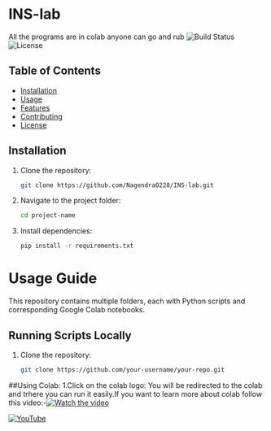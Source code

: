 # INS-lab
All the programs are in colab anyone can go and rub 
![Build Status](https://img.shields.io/badge/build-passing-brightgreen)
![License](https://img.shields.io/badge/license-Nagendra0228-blue)

## Table of Contents
- [Installation](#installation)
- [Usage](#usage)
- [Features](#features)
- [Contributing](#contributing)
- [License](#license)

## Installation
1. Clone the repository:
   ```sh
   git clone https://github.com/Nagendra0228/INS-lab.git
   ```
2. Navigate to the project folder:
   ```sh
   cd project-name
   ```
3. Install dependencies:
   ```sh
   pip install -r requirements.txt
   ```
# Usage Guide

This repository contains multiple folders, each with Python scripts and corresponding Google Colab notebooks.

## Running Scripts Locally
1. Clone the repository:
   ```sh
   git clone https://github.com/your-username/your-repo.git
   ```
##Using Colab:
1.Click on the colab logo:
You will be redirected to the colab and trhere you can run it easily.If you want to learn more about colab follow this video:-[![Watch the video](https://img.youtube.com/vi/VIDEO_ID/0.jpg)](https://www.youtube.com/watch?v=VIDEO_ID)

[![YouTube](https://upload.wikimedia.org/wikipedia/commons/b/b8/YouTube_Logo_2017.svg)](https://www.youtube.com/watch?v=VIDEO_ID)

